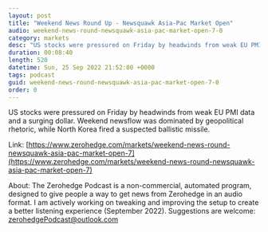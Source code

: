 ```yaml
---
layout: post
title: "Weekend News Round Up - Newsquawk Asia-Pac Market Open"
audio: weekend-news-round-newsquawk-asia-pac-market-open-7-0
category: markets
desc: "US stocks were pressured on Friday by headwinds from weak EU PMI data and a surging dollar. Weekend newsflow was dominated by geopolitical rhetoric, while North Korea fired a suspected ballistic missile. "
duration: 00:08:40
length: 520
datetime: Sun, 25 Sep 2022 21:52:00 +0000
tags: podcast
guid: weekend-news-round-newsquawk-asia-pac-market-open-7-0
order: 0
---
```

US stocks were pressured on Friday by headwinds from weak EU PMI data and a surging dollar. Weekend newsflow was dominated by geopolitical rhetoric, while North Korea fired a suspected ballistic missile. 

Link: [https://www.zerohedge.com/markets/weekend-news-round-newsquawk-asia-pac-market-open-7](https://www.zerohedge.com/markets/weekend-news-round-newsquawk-asia-pac-market-open-7)

About: The Zerohedge Podcast is a non-commercial, automated program, designed to give people a way to get news from Zerohedge in an audio format.  I am actively working on tweaking and improving the setup to create a better listening experience (September 2022).  Suggestions are welcome: [zerohedgePodcast@outlook.com](mailto:zerohedgePodcast@outlook.com)